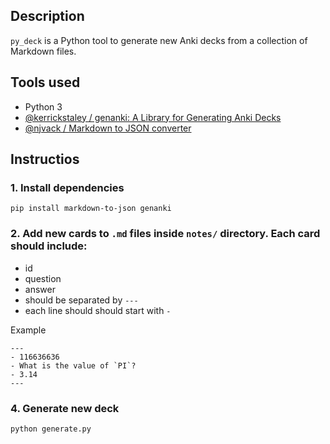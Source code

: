 ## Description

`py_deck` is a Python tool to generate new Anki decks from a collection of Markdown files.

## Tools used

* Python 3
* [@kerrickstaley / genanki: A Library for Generating Anki Decks](https://github.com/kerrickstaley/genanki)
* [@njvack / Markdown to JSON converter](https://github.com/njvack/markdown-to-json)

## Instructios 

### 1. Install dependencies 
```
pip install markdown-to-json genanki 
```

### 2. Add new cards to `.md` files inside `notes/` directory. Each card should include:
  * id
  * question 
  * answer
  * should be separated by `---`
  * each line should should start with `-`

Example 
```
---
- 116636636
- What is the value of `PI`?
- 3.14
---
```

### 4. Generate new deck

```
python generate.py
```